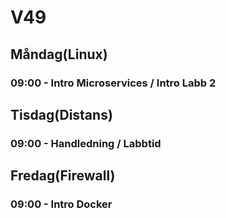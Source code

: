 # V49
## Måndag(Linux)
### 09:00 - Intro Microservices / Intro Labb 2

## Tisdag(Distans)
### 09:00 - Handledning / Labbtid

## Fredag(Firewall)
### 09:00 - Intro Docker